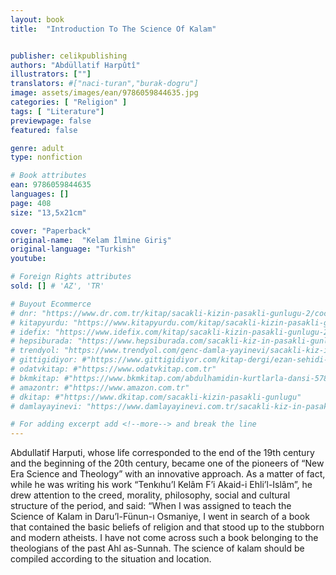 ```yaml
---
layout: book
title:  "Introduction To The Science Of Kalam"


publisher: celikpublishing
authors: "Abdüllatif Harpûtî"
illustrators: [""]
translators: #["naci-turan","burak-dogru"]
image: assets/images/ean/9786059844635.jpg
categories: [ "Religion" ]
tags: [ "Literature"]
previewpage: false
featured: false

genre: adult
type: nonfiction

# Book attributes
ean: 9786059844635
languages: []
page: 408
size: "13,5x21cm"

cover: "Paperback"
original-name:  "Kelam İlmine Giriş"
original-language: "Turkish"
youtube:

# Foreign Rights attributes
sold: [] # 'AZ', 'TR'

# Buyout Ecommerce
# dnr: "https://www.dr.com.tr/kitap/sacakli-kizin-pasakli-gunlugu-2/cocuk-ve-genclik/genclik-10-yas/roman-oyku/urunno=0001893059001"
# kitapyurdu: "https://www.kitapyurdu.com/kitap/sacakli-kizin-pasakli-gunlugu-2-/560122.html&filter_name=Sa%C3%A7akl%C4%B1+K%C4%B1z%27%C4%B1n+Pasakl%C4%B1+G%C3%BCnl%C3%BC%C4%9F%C3%BC+2"
# idefix: "https://www.idefix.com/kitap/sacakli-kizin-pasakli-gunlugu-2/cocuk-ve-genclik/genclik-10-yas/roman-oyku/urunno=0001893059001"
# hepsiburada: "https://www.hepsiburada.com/sacakli-kiz-in-pasakli-gunlugu-2-damla-yayinevi-p-HBV000012ER86"
# trendyol: "https://www.trendyol.com/genc-damla-yayinevi/sacakli-kiz-in-pasakli-gunlugu-2-p-54825777"
# gittigidiyor: #"https://www.gittigidiyor.com/kitap-dergi/ezan-sehidi-adnan-menderes_pdp_732728793"
# odatvkitap: #"https://www.odatvkitap.com.tr"
# bkmkitap: #"https://www.bkmkitap.com/abdulhamidin-kurtlarla-dansi-578226"
# amazontr: #"https://www.amazon.com.tr"
# dkitap: #"https://www.dkitap.com/sacakli-kizin-pasakli-gunlugu"
# damlayayinevi: "https://www.damlayayinevi.com.tr/sacakli-kiz-in-pasakli-gunlugu-2-bu-iste-bi-terslik-var"

# For adding excerpt add <!--more--> and break the line
---
```

Abdullatif Harputi, whose life corresponded to the
end of the 19th century and the beginning of the
20th century, became one of the pioneers of “New
Era Science and Theology” with an innovative approach.
As a matter of fact, while he was writing his
work “Tenkıhu’l Kelâm F’i Akaid-i Ehli’l-Islâm”, he
drew attention to the creed, morality, philosophy,
social and cultural structure of the period, and
said: “When I was assigned to teach the Science
of Kalam in Daru’l-Fünun-ı Osmaniye, I went in
search of a book that contained the basic beliefs
of religion and that stood up to the stubborn and
modern atheists. I have not come across such a
book belonging to the theologians of the past Ahl
as-Sunnah. The science of kalam should be compiled according to the situation and location.
<!--more--> 

